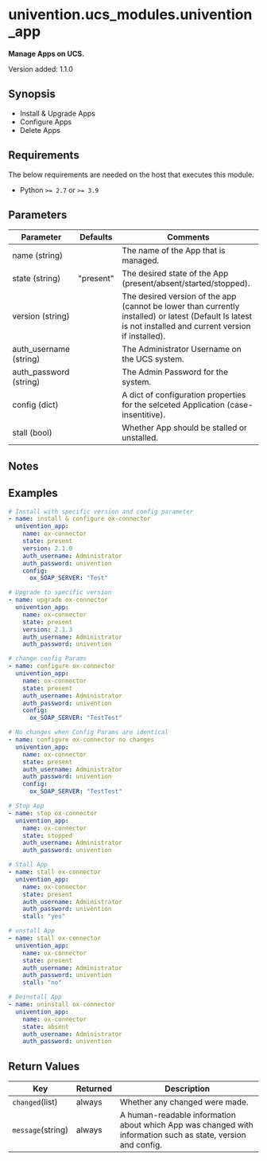 # univention.ucs_modules.univention_app

**Manage Apps on UCS.**

Version added: 1.1.0

## Synopsis

- Install & Upgrade Apps
- Configure Apps
- Delete Apps

## Requirements

The below requirements are needed on the host that executes this module.

- Python `>= 2.7` or `>= 3.9`

## Parameters

| Parameter              | Defaults  | Comments                                                                                                                                                   |
| ---------------------- | --------- | ---------------------------------------------------------------------------------------------------------------------------------------------------------- |
| name (string)          |           | The name of the App that is managed.                                                                                                                       |
| state (string)         | "present" | The desired state of the App (present/absent/started/stopped).                                                                                             |
| version (string)       |           | The desired version of the app (cannot be lower than currently installed) or latest (Default Is latest is not installed and current version if installed). |
| auth_username (string) |           | The Administrator Username on the UCS system.                                                                                                              |
| auth_password (string) |           | The Admin Password for the system.                                                                                                                         |
| config (dict)          |           | A dict of configuration properties for the selceted Application (case-insentitive).                                                                        |
| stall (bool)           |           | Whether App should be stalled or unstalled.                                                                                                                |

## Notes

## Examples

```yaml
# Install with specific version and config parameter
- name: install & configure ox-connector
  univention_app:
    name: ox-connector
    state: present
    version: 2.1.0
    auth_username: Administrator
    auth_password: univention
    config:
      ox_SOAP_SERVER: "Test"

# Upgrade to specific version
- name: upgrade ox-connector
  univention_app:
    name: ox-connector
    state: present
    version: 2.1.3
    auth_username: Administrator
    auth_password: univention

# change config Params
- name: configure ox-connector
  univention_app:
    name: ox-connector
    state: present
    auth_username: Administrator
    auth_password: univention
    config:
      ox_SOAP_SERVER: "TestTest"

# No changes when Config Params are identical
- name: configure ox-connector no changes
  univention_app:
    name: ox-connector
    state: present
    auth_username: Administrator
    auth_password: univention
    config:
      ox_SOAP_SERVER: "TestTest"

# Stop App
- name: stop ox-connector
  univention_app:
    name: ox-connector
    state: stopped
    auth_username: Administrator
    auth_password: univention

# Stall App
- name: stall ox-connector
  univention_app:
    name: ox-connector
    state: present
    auth_username: Administrator
    auth_password: univention
    stall: "yes"

# unstall App
- name: stall ox-connector
  univention_app:
    name: ox-connector
    state: present
    auth_username: Administrator
    auth_password: univention
    stall: "no"

# Deinstall App
- name: uninstall ox-connector
  univention_app:
    name: ox-connector
    state: absent
    auth_username: Administrator
    auth_password: univention
```

## Return Values

| Key               | Returned | Description                                                                                                  |
| ----------------- | -------- | ------------------------------------------------------------------------------------------------------------ |
| `changed`(list)   | always   | Whether any changed were made.                                                                               |
| `message`(string) | always   | A human-readable information about which App was changed with information such as state, version and config. |

